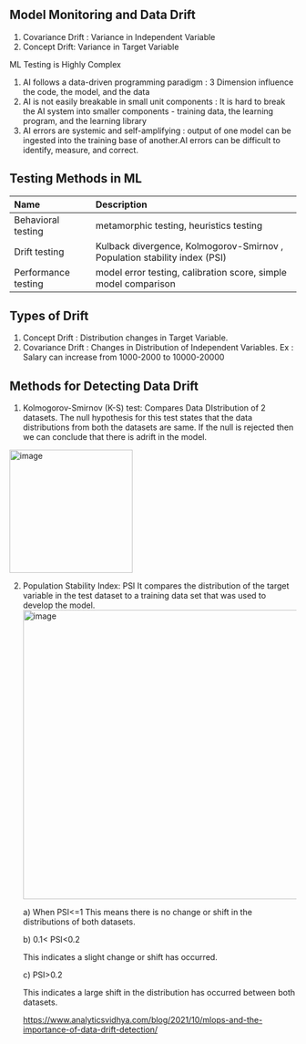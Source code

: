 Model Monitoring and Data Drift
-------------------------------

1. Covariance Drift : Variance in Independent Variable 
2. Concept Drift: Variance in Target Variable

ML Testing is Highly Complex
1. AI follows a data-driven programming paradigm : 3 Dimension influence the code, the model, and the data
2. AI is not easily breakable in small unit components : It is hard to break the AI system into smaller components - training data, the learning program, and the learning library
3. AI errors are systemic and self-amplifying : output of one model can be ingested into the training base of another.AI errors can be difficult to identify, measure, and correct.

Testing Methods in ML
----------------------

Name | Description
:- | :-
Behavioral testing | metamorphic testing, heuristics testing
Drift testing      | Kulback divergence, Kolmogorov-Smirnov , Population stability index (PSI)
Performance testing| model error testing, calibration score, simple model comparison


<B> Types of Drift </B>
------------------------
1. Concept Drift  : Distribution changes in Target Variable.
2. Covariance Drift : Changes in Distribution of Independent Variables. Ex : Salary can increase from 1000-2000 to 10000-20000

<B>Methods for Detecting Data Drift</B>
------------------------------------------------
1. Kolmogorov-Smirnov (K-S) test:
   Compares Data DIstribution of 2 datasets. The null hypothesis for this test states that the data distributions from both the datasets are same.
   If the null is rejected then we can conclude that there is adrift in the model.
   
<img width="216" alt="image" src="https://github.com/klnsuman/Dissertation/assets/11458777/aa955d8a-2fc5-4ed3-acc5-14eab89309f4">

2. Population Stability Index: PSI
   It compares the distribution of the target variable in the test dataset to a training data set that was used to develop the model.
   <img width="507" alt="image" src="https://github.com/klnsuman/Dissertation/assets/11458777/97365fe1-559e-4fde-8701-6f4625cf47f0">

   a) When PSI<=1
    This means there is no change or shift in the distributions of both datasets.
    
    b) 0.1< PSI<0.2
    
    This indicates a slight change or shift has occurred.
    
    c) PSI>0.2
    
    This indicates a large shift in the distribution has occurred between both datasets.

   https://www.analyticsvidhya.com/blog/2021/10/mlops-and-the-importance-of-data-drift-detection/


